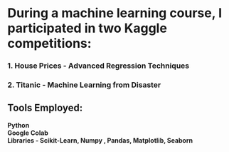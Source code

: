 # During a machine learning course, I participated in two Kaggle competitions:
### 1. House Prices - Advanced Regression Techniques
### 2. Titanic - Machine Learning from Disaster
 
## Tools Employed:
**Python**<br />
**Google Colab**<br />
**Libraries - Scikit-Learn, Numpy , Pandas, Matplotlib, Seaborn** <br />

